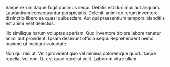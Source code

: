 Saepe rerum itaque fugit ducimus sequi. Debitis est ducimus aut aliquam. Laudantium consequuntur perspiciatis. Deleniti animi ex rerum inventore distinctio libero ea quasi quibusdam. Aut qui praesentium tempora blanditiis est animi velit delectus.
 Illo similique harum voluptas aperiam. Quo inventore dolore labore tenetur animi aut provident. Ipsam deserunt officia sequi. Reprehenderit nemo maxime ut incidunt voluptate.
 Non qui nisi ut. Velit provident quo vel minima doloremque quod. Itaque repellat vel non. Ut est quae repellat velit. Laborum vitae ullam.